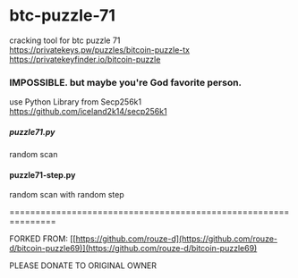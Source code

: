 # btc-puzzle-71
cracking tool for btc puzzle 71<br>
https://privatekeys.pw/puzzles/bitcoin-puzzle-tx<br>
https://privatekeyfinder.io/bitcoin-puzzle<br>

### IMPOSSIBLE. but maybe you're God favorite person.

use Python Library from Secp256k1<br>
https://github.com/iceland2k14/secp256k1

##### puzzle71.py
random scan
#### puzzle71-step.py
random scan with random step

===============================================================

FORKED FROM:
[[https://github.com/rouze-d](https://github.com/rouze-d/bitcoin-puzzle69)](https://github.com/rouze-d/bitcoin-puzzle69)

PLEASE DONATE TO ORIGINAL OWNER

